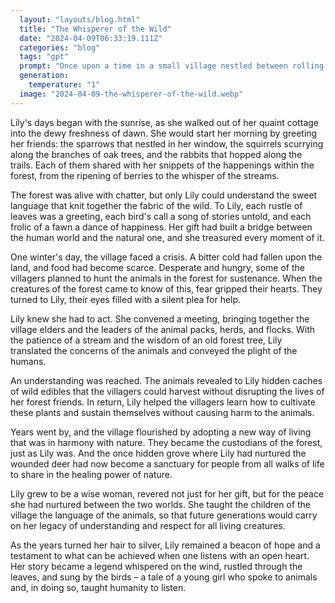 ```yaml
---
  layout: "layouts/blog.html"
  title: "The Whisperer of the Wild"
  date: "2024-04-09T06:33:19.111Z"
  categories: "blog"
  tags: "gpt"
  prompt: "Once upon a time in a small village nestled between rolling hills, there lived a young girl named Lily. She had a special gift - the ability to communicate with animals. While others saw them as creatures to be feared or simply overlooked, Lily saw them as friends.\r\n\r\nOne day, as she wandered through the forest, she stumbled upon a wounded deer. With gentle hands and soothing words, she tended to its injuries until it was able to stand on its own once again. Grateful, the deer led her deep into the heart of the forest where she discovered a hidden grove filled with magical creatures.\r\n\r\nLily's gift became known far and wide, and soon people from all over sought her help in understanding and communicating with the animals around them. She became known as the village's guardian of the wild, protecting both the creatures and the balance of nature itself.\r\n\r\nAs the years passed, Lily's bond with the animals grew stronger, and she found solace and joy in their company. And though many marveled at her gift, to Lily, it was simply a part of who she was - a girl who found her purpose in caring for the world around her."
  generation: 
    temperature: "1"
  image: "2024-04-09-the-whisperer-of-the-wild.webp"
---
```

Lily's days began with the sunrise, as she walked out of her quaint cottage into the dewy freshness of dawn. She would start her morning by greeting her friends: the sparrows that nestled in her window, the squirrels scurrying along the branches of oak trees, and the rabbits that hopped along the trails. Each of them shared with her snippets of the happenings within the forest, from the ripening of berries to the whisper of the streams.

The forest was alive with chatter, but only Lily could understand the sweet language that knit together the fabric of the wild. To Lily, each rustle of leaves was a greeting, each bird's call a song of stories untold, and each frolic of a fawn a dance of happiness. Her gift had built a bridge between the human world and the natural one, and she treasured every moment of it.

One winter's day, the village faced a crisis. A bitter cold had fallen upon the land, and food had become scarce. Desperate and hungry, some of the villagers planned to hunt the animals in the forest for sustenance. When the creatures of the forest came to know of this, fear gripped their hearts. They turned to Lily, their eyes filled with a silent plea for help.

Lily knew she had to act. She convened a meeting, bringing together the village elders and the leaders of the animal packs, herds, and flocks. With the patience of a stream and the wisdom of an old forest tree, Lily translated the concerns of the animals and conveyed the plight of the humans.

An understanding was reached. The animals revealed to Lily hidden caches of wild edibles that the villagers could harvest without disrupting the lives of her forest friends. In return, Lily helped the villagers learn how to cultivate these plants and sustain themselves without causing harm to the animals.

Years went by, and the village flourished by adopting a new way of living that was in harmony with nature. They became the custodians of the forest, just as Lily was. And the once hidden grove where Lily had nurtured the wounded deer had now become a sanctuary for people from all walks of life to share in the healing power of nature.

Lily grew to be a wise woman, revered not just for her gift, but for the peace she had nurtured between the two worlds. She taught the children of the village the language of the animals, so that future generations would carry on her legacy of understanding and respect for all living creatures.

As the years turned her hair to silver, Lily remained a beacon of hope and a testament to what can be achieved when one listens with an open heart. Her story became a legend whispered on the wind, rustled through the leaves, and sung by the birds – a tale of a young girl who spoke to animals and, in doing so, taught humanity to listen.
